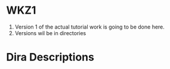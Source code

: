 # WKZ1 

1. Version 1 of the actual tutorial work is going to be done here. 
2. Versions wil be in directories 

# Dira Descriptions